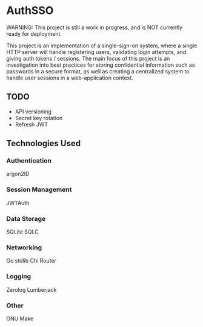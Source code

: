 # AuthSSO

WARNING: This project is still a work in progress, and is NOT currently ready for deployment.

This project is an implementation of a single-sign-on system, where a single HTTP server will handle registering users, validating login attempts, and giving auth tokens / sessions. The main focus of this project is an investigation into best practices for storing confidential information such as passwords in a secure format, as well as creating a centralized system to handle user sessions in a web-application context.

## TODO

- API versioning
- Secret key rotation
- Refresh JWT

## Technologies Used

### Authentication 
argon2ID

### Session Management
JWTAuth

### Data Storage
SQLite
SQLC

### Networking
Go stdlib
Chi Router

### Logging 
Zerolog
Lumberjack

### Other
GNU Make
